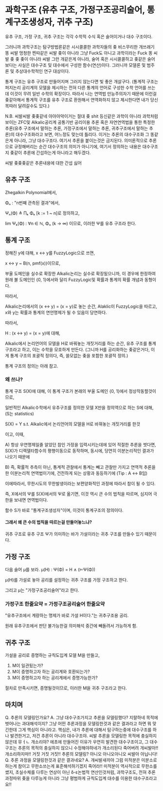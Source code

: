 # 과학구조 (유추 구조, 가정구조공리술어, 통계구조생성자, 귀추 구조)

유추 구조, 가정 구조, 귀추 구조는 각각 수학적 수식 혹은 술어이거나 대수 구조이다.

그러니까 과학구조는 탐구방법론같은 시시콜콜한 과학자들의 좆 비스무리한 개쓰래기 똥 씨발 멍청한 찐따같은 씨발 좆이 아니라 그냥 Fuck도 아니고 과학이라는 Fuck 똥 씨발 좆 좆 좆이 아니라 씨발 그런 개같은게 아니라, 술어 혹은 시시콜콜하고 좆같은 술어보다는 사실은 대수구조 및 대수에서 구성한 함수(연산)이다. 그러니까 모델론 및 범주론 및 추상대수학적인 연구 대상이다.

통계 구조는 유추 구조로 만들어지며 그러지 않는다면 빛 좋은 개살구다. (통계적 구조는 퍼지논리 공리계의 모델을 제시하는 전혀 다른 통계의 언어로 구성한 수학 언어를 쓰는데 이것이 무려 일반 수학의 확장이다. 따라서 나는 연역법 만능주의자기 때문에 이런걸 좆같아해서 통계적 구조를 유추 구조로 환원해서 연역화하지 않고 제시한다면 내가 당신 목따러 달려갈수도 있다.)

N.B. 씨발씨발 좆좆같네 아아아악이거는 절대 좆 shit 등신같은 과학이 아니라 과학처럼 보이는 ZFC및 Alkalic공리계 공통기반 공리이용 추론 혹은 자연연역법을 통한 특정한 추론(유추 구조에서 말하는 추론, 가정구조에서 말하는 추론, 귀추구조에서 말하는 추론)의 대수구조화라고 보면, 어느정도 맞는데 틀리다. 이거는 추론의 대수구조화 그 똥같은게 아니라, 그냥 대수구조다. 여기서 추론을 붙이는것은 금지된다. 의미론적으로 추론으로 규정해버리는 순간 대수구조의 의미가 아니기에, 여기서 정의하는 내용은 대수구조지 좆같이 추론에 간섭하는게 아니라고 해두겠다.

씨발 좆좆좆같은 추론내용에 대한 간섭 싫어

## 유추 구조

Zhegalkin Polynomial에서,

Φₙ : "n번째 관측된 결과"에서,

Ψₙ(Φ) ≜ Πₖ Φₖ [k := 1 ~ n]로 정의하고,

lim Ψₖ(Φ) : ∀n ∈ ℕ, Φₙ (k → ∞)
이므로, 이러한 Ψ를 유추 구조라 한다.

## 통계 구조

정해진 y에 대해, x ↔ y를 FuzzyLogic으로 쓰면,

x ↔ y ~ B(n, pmf(x))이므로,

부울 도메인을 실수로 확장한 Alkalic논리는 실수로 확장됬으니까, 이 경우에 한정하여 원래 불 도메인인 {0, 1}에서와 달리 FuzzyLogic및 확률과 통계의 확률 개념과 동형이다.

따라서,

Alkalic논리에서의 (x ↔ y) = (x = y)로 놓는 순간, Alaklic이 FuzzyLogic을 따르고, x와 y는 확률과 통계의 연언명제가 될 수 있음이 당연하다.

따라서,

H : (x ↔ y) = (x = y)에 대해,

Alkalic에서 논리언어의 모델을 H로 바꿔놓는 개짓거리를 하는 순간, 유추 구조를 통계 구조라고 하고, 이는 수학을 모호하게 만든다. (그니까 H를 공리화하는 좆같은거다, 이게 통계 구조의 포괄적 정의다, 즉, 쓸모없는 좆을 포함한 포괄적 정의.)

통계 구조의 정의는 아래 참고.

### 왜 쓰나?

통계 구조 S(X)에 대해, 이 통계 구조가 본래의 부울 도메인 {0, 1}에서 정상작동할것이므로,

일반적인 Alkalic수학에서 유추구조를 정의한 모델 X만을 정의역으로 하는 S에 대해, (S는 statistics)

S(X) = Y s.t. Alkalic에서 논리언어의 모델을 H로 바꿔놓는 개짓거리를 한것

이고, 이때,

A)
항상 우연명제일줄 알았던 참인 가정을 입력시키는데에 있어 적절한 추론을 썻다면, S(X)가 디렉델타함수의 평행이동으로 동작하며, 동시에, 당연히 이분논리적인 결과가 나오기 때문에

B)
즉, 확률적 추측이 아닌, 통계적 관찰에서 통계는 빼고 관찰만 가지고 연역적 추론을 한 이분논리적 연역법이기에, 건전하게 되는 상황과 동등하기에 (Tip : A ↔ B임)

이에따라서, 무한시도의 무한발생이라는 보편양화적인 과정에 따라서 참이 될 수 있다.

즉, X에서의 Ψ를 S(X)에서의 Ψ로 옮기면, 이것 역시 큰 수의 법칙을 따르며, 심지어 극한을 보내면 연역법이다.

함수 S가 바로 "통계구조생성자"이며, 이것이 통계구조의 정의이다.

#### 그래서 왜 큰 수의 법칙을 따르는걸 만들어놓느냐?

귀추 구조로 유추 구조 Ψ가 의미하는 바가 가설이라는 귀추 구조를 만들수 있기 때문이다.

## 가정 구조

다음 술어 μ를 보라.
μ(H) : Ψ(Φ) = H ∧ (⊨Ψ(Φ))

μ(H)를 가설로 놓아 공리를 설정하는 귀추 구조를 가정 구조하고 한다.

그리고 μ는 "가정구조공리술어"라고 한다.

### 가정구조 한줄요약 = 가정구조공리술어 한줄요약

"유추구조에서 계량하는 명제가 바로 가설 H이다."는 귀추구조용 공리.

원래 유추구조에서 판단 불가능한걸 의미해석 중간에 빼돌려서 가능하게 함.

## 귀추 구조

가설을 공리로 증명하는 규칙도입계 모델 M을 만들고,

1. M이 일관됬는가?
2. M이 증명하고자 하는 공리계와 호환되는가?
3. M이 증명하고자 하는 공리계에서 증명가능한가?

절차로 만족시키면, 증명될것이므로, 이러한 M을 귀추 구조라고 한다.

## 마치며

Q. 추론의 모델링인가요?
A. 그냥 대수구조가지고 추론을 모델링했다? 지랄하네 목적에 벗어나는 과대해석이지? 그냥 어떤 추론과정을 모델링한것과 같은 결과라고 하면 뭐 맞긴한데 그게 핵심이 아니라고. 핵심은, 내가 추론에 대해서 탐구하는중에 대수구조를 하나 발견한거고, 저건 추론이 아니라 대수구조야. 씨발 추론을 모델링한 목적에 충실하지 않은데 뮤ㅓㄴ 개소리야? 에초에 만들어진 이유가 우연히 발견한 대수구조이고, 그 대수구조는 추론의 목적의 충실하지 않으니 수정해야하네가 개소리된다 죽어버려 개씨발아!! 개소리하지마!! 거짓 거짓 거짓!! 추론의 모델링? 아니오 아니오아니오 씨발아 아닙니다!
Q. 추론 과정을 모델링한것과 같은 결과네요?
A. 개씨발새끼야 그럼 미적분은 미분소로 하는게 참이고 무한소쓰는게 표준해석하기겠지 죽어라!! 미적분이 역사적으로 무한소를 쎴지, 초실수체를 다루는 연상이 아닌 δ-ε논법적 연산인것처럼, 과학구조도, 전혀 추론과정따위 좆을 다루능게 아니라 그냥 평범하게 규칙도입계 대수를 이용한 대수구조라고요!!